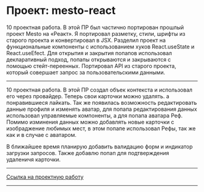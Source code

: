 # Проект: mesto-react

10 проектная работа. В этой ПР был частично портирован прошлый проект Mesto на «Реакт». Я портировал разметку, стили, шрифты из старого проекта и конвертировал в JSX. Разделил проект на функциональные компоненты с использованием хуков React.useState и React.useEfect. Для открытия и закрытия попапов использовал декларативный подход, попапы открываются и закрываются с помощью стейт-переенных. Портировал API из старого проекта, который совершает запрос за пользовательскими данными.

---

10 проектная работа. В этой ПР создал объек контекста и использовал его через провайдер. Теперь свои карточки можно удалять. а понравившиеся лайкать. Так же появилась возможность редактировать данные профиля и изменять аватар, для попапа редактирования данных использовал управляемые компоненты, а для попапа аватара Реф. Помимо изминения данных можно добавлять новые карточки с изобраджение любимых мест, в этом попапе использовал Рефы, так же как и в случае с аватаром.

В ближайшее время планирую добавить валидацию форм и индикатор загрузки запросов. Также добавлю попап для подтверждения удаленичя карточки.

---

[Ссылка на проектную работу](https://pt4k.github.io/mesto-react/)

---
